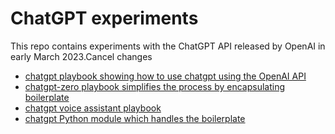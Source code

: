 # ChatGPT experiments

This repo contains experiments with the ChatGPT API released by OpenAI in early March 2023.Cancel changes

<ul>
<li><a href="chatgpt-playbook.ipynb">chatgpt playbook showing how to use chatgpt using the OpenAI API</a></li>
<li><a href="chatgpt-playbook-zero.ipynb">chatgpt-zero playbook simplifies the process by encapsulating boilerplate</a></li>
<li><a href="chatgpt-speech-assistant-playbook.ipynb">chatgpt voice assistant playbook</a></li>
<li><a href="chatgpt.py">chatgpt Python module which handles the boilerplate</a></li>
</ul>
